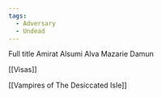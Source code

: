 ```yaml
---
tags:
  - Adversary
  - Undead
---
```



Full title
Amirat Alsumi Alva Mazarie Damun

[[Visas]]

[[Vampires of The Desiccated Isle]]
